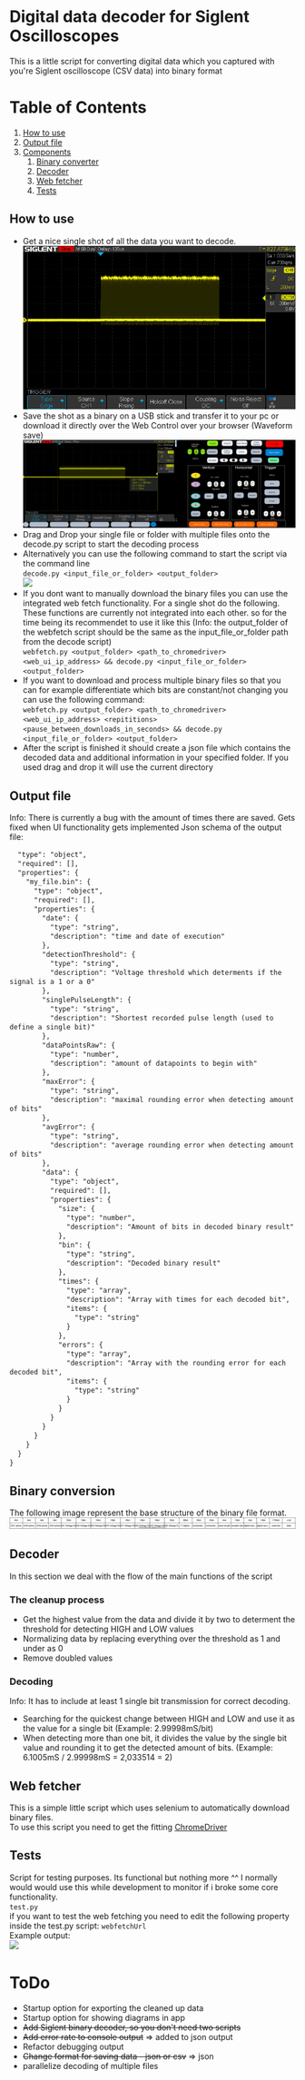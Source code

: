 
# Digital data decoder for Siglent Oscilloscopes

This is a little script for converting digital data which you captured with you're Siglent oscilloscope (CSV data) into binary format


# Table of Contents
1. [How to use](#how-to)
2. [Output file](#output)
3. [Components](#components)
    1. [Binary converter](#binary)
    2. [Decoder](#decode)
    3. [Web fetcher](#fetcher)
    4. [Tests](#tests)


## How to use
* Get a nice single shot of all the data you want to decode.<br/>
![ ](https://github.com/MerzSebastian/Siglent-csv-basic-decoder/blob/main/documentation/siglent_sds1000x.png)
* Save the shot as a binary on a USB stick and transfer it to your pc or download it directly over the Web Control over your browser (Waveform save)<br/>
![ ](https://github.com/MerzSebastian/Siglent-csv-basic-decoder/blob/main/documentation/siglent_sds1000x_save.png)
* Drag and Drop your single file or folder with multiple files onto the decode.py script to start the decoding process
* Alternatively you can use the following command to start the script via the command line <br/>
```decode.py <input_file_or_folder> <output_folder>```<br/>
![ ](https://github.com/MerzSebastian/Siglent-csv-basic-decoder/blob/main/documentation/output.png)
* If you dont want to manually download the binary files you can use the integrated web fetch functionality. For a single shot do the following.
These functions are currently not integrated into each other. so for the time being its recommendet to use it like this 
(Info: the output_folder of the webfetch script should be the same as the input_file_or_folder path from the decode script)<br/>
```webfetch.py <output_folder> <path_to_chromedriver> <web_ui_ip_address> && decode.py <input_file_or_folder> <output_folder>```
* If you want to download and process multiple binary files so that you can for example differentiate which bits are constant/not changing you can use the following command:<br/>
```webfetch.py <output_folder> <path_to_chromedriver> <web_ui_ip_address> <repititions> <pause_between_downloads_in_seconds> && decode.py <input_file_or_folder> <output_folder>```
* After the script is finished it should create a json file which contains the decoded data and additional information in your specified folder. 
If you used drag and drop it will use the current directory<br/>

## Output file
Info: There is currently a bug with the amount of times there are saved. Gets fixed when UI functionality gets implemented
Json schema of the output file:

```{
  "type": "object",
  "required": [],
  "properties": {
    "my_file.bin": {
      "type": "object",
      "required": [],
      "properties": {
        "date": {
          "type": "string",
          "description": "time and date of execution"
        },
        "detectionThreshold": {
          "type": "string",
          "description": "Voltage threshold which determents if the signal is a 1 or a 0"
        },
        "singlePulseLength": {
          "type": "string",
          "description": "Shortest recorded pulse length (used to define a single bit)"
        },
        "dataPointsRaw": {
          "type": "number",
          "description": "amount of datapoints to begin with"
        },
        "maxError": {
          "type": "string",
          "description": "maximal rounding error when detecting amount of bits"
        },
        "avgError": {
          "type": "string",
          "description": "average rounding error when detecting amount of bits"
        },
        "data": {
          "type": "object",
          "required": [],
          "properties": {
            "size": {
              "type": "number",
	          "description": "Amount of bits in decoded binary result"
            },
            "bin": {
              "type": "string",
	          "description": "Decoded binary result"
            },
            "times": {
              "type": "array",
	          "description": "Array with times for each decoded bit",
              "items": {
                "type": "string"
              }
            },
            "errors": {
              "type": "array",
	          "description": "Array with the rounding error for each decoded bit",
              "items": {
                "type": "string"
              }
            }
          }
        }
      }
    }
  }
}
```
## Binary conversion
The following image represent the base structure of the binary file format.<br/>
![ ](https://github.com/MerzSebastian/Siglent-csv-basic-decoder/blob/main/documentation/siglent_sds1000x_bin_file_format.drawio.svg)

## Decoder
In this section we deal with the flow of the main functions of the script
### The cleanup process
* Get the highest value from the data and divide it by two to determent the threshold for detecting HIGH and LOW values
* Normalizing data by replacing everything over the threshold as 1 and under as 0
* Remove doubled values

### Decoding
Info: It has to include at least 1 single bit transmission for correct decoding.
* Searching for the quickest change between HIGH and LOW and use it as the value for a single bit (Example: 2.99998mS/bit)
* When detecting more than one bit, it divides the value by the single bit value and rounding it to get the detected amount of bits. (Example: 6.1005mS / 2.99998mS = 2,033514 = 2)


## Web fetcher
This is a simple little script which uses selenium to automatically download binary files. <br/>
To use this script you need to get the fitting [ChromeDriver](https://chromedriver.chromium.org/downloads)

## Tests
Script for testing purposes. Its functional but nothing more ^^
I normally would would use this while development to monitor if i broke some core functionality. <br/>
```test.py``` <br/>
if you want to test the web fetching you need to edit the following property inside the test.py script: 
```webfetchUrl```<br/>
Example output:<br/>
![ ](https://github.com/MerzSebastian/Siglent-csv-basic-decoder/blob/main/documentation/test_result_example.png)




# ToDo
* Startup option for exporting the cleaned up data
* Startup option for showing diagrams in app
* ~~Add Siglent binary decoder, so you don't need two scripts~~
* ~~Add error rate to console output~~ => added to json output
* Refactor debugging output
* ~~Change format for saving data - json or csv~~ => json
* parallelize decoding of multiple files
